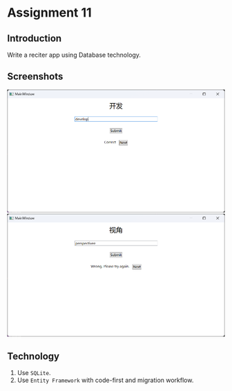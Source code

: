 # Assignment 11

## Introduction

Write a reciter app using Database technology.

## Screenshots

![correct](./screenshots/correct.png)
![incorrect](./screenshots/incorrect.png)

## Technology

1. Use `SQLite`.
2. Use `Entity Framework` with code-first and migration workflow.
